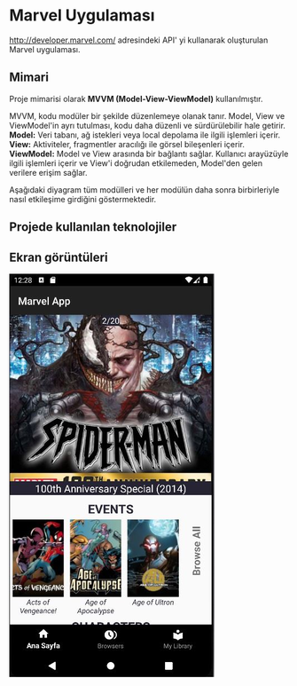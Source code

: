 # Marvel Uygulaması

http://developer.marvel.com/ adresindeki API' yi kullanarak oluşturulan Marvel uygulaması.

## Mimari

Proje mimarisi olarak **MVVM (Model-View-ViewModel)** kullanılmıştır. <br/>

MVVM, kodu modüler bir şekilde düzenlemeye olanak tanır. Model, View ve ViewModel'in ayrı tutulması, kodu daha düzenli ve sürdürülebilir hale getirir. <br/>
**Model:** Veri tabanı, ağ istekleri veya local depolama ile ilgili işlemleri içerir.<br/>
**View:** Aktiviteler, fragmentler aracılığı ile görsel bileşenleri içerir.<br/>
**ViewModel:** Model ve View arasında bir bağlantı sağlar. Kullanıcı arayüzüyle ilgili işlemleri içerir ve View'i doğrudan etkilemeden, Model'den gelen verilere erişim sağlar.<br/>

Aşağıdaki diyagram tüm modülleri ve her modülün daha sonra birbirleriyle nasıl etkileşime girdiğini göstermektedir.


## Projede kullanılan teknolojiler

## Ekran görüntüleri
<img src="screenshots/marvel-app-1.JPG" alt="görsel 1"/>